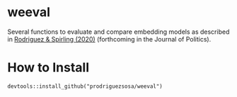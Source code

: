 # weeval
Several functions to evaluate and compare embedding models as described in [Rodriguez &amp; Spirling (2020)](https://github.com/ArthurSpirling/EmbeddingsPaper) (forthcoming in the Journal of Politics).

# How to Install

```
devtools::install_github("prodriguezsosa/weeval")
```

